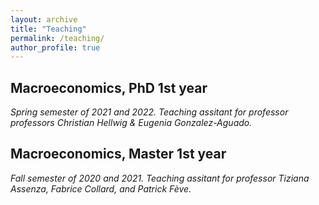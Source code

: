 ```yaml
---
layout: archive
title: "Teaching"
permalink: /teaching/
author_profile: true
---
```


## Macroeconomics, PhD 1st year
*Spring semester of 2021 and 2022. Teaching assitant for professor professors Christian Hellwig & Eugenia Gonzalez-Aguado.*

## Macroeconomics, Master 1st year
*Fall semester of 2020 and 2021. Teaching assitant for professor Tiziana Assenza, Fabrice Collard, and Patrick Fève.*

##

##


<!-- {% include base_path %}

{% for post in site.teaching reversed %}
  {% include archive-single.html %}
{% endfor %}
 -->